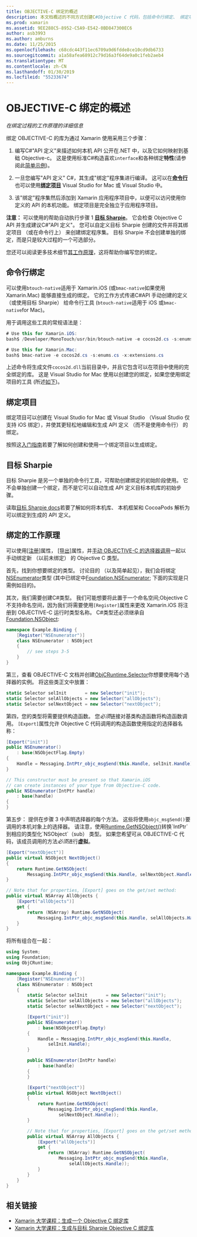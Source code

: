 ```yaml
---
title: OBJECTIVE-C 绑定的概述
description: 本文档概述的不同方式创建C#Objective C 代码，包括命令行绑定、 绑定项目和目标 Sharpie 的绑定。 它还讨论了绑定的工作原理。
ms.prod: xamarin
ms.assetid: 9EE288C5-8952-C5A9-E542-0BD847300EC6
author: asb3993
ms.author: amburns
ms.date: 11/25/2015
ms.openlocfilehash: c68cdc443f11ec6709a9d6fdde8ce10cd9db6733
ms.sourcegitcommit: a1a58afea68912c79d16a3f64de9a0c1feb2aeb4
ms.translationtype: MT
ms.contentlocale: zh-CN
ms.lasthandoff: 01/30/2019
ms.locfileid: "55233674"
---
```

# <a name="overview-of-objective-c-bindings"></a>OBJECTIVE-C 绑定的概述

_在绑定过程的工作原理的详细信息_

绑定 OBJECTIVE-C 的库为通过 Xamarin 使用采用三个步骤：

1. 编写C#"API 定义"来描述如何本机 API 公开在.NET 中，以及它如何映射到基础 Objective-c。 这是使用标准C#构造喜欢`interface`和各种绑定**特性**(请参阅此[简单示例](~/cross-platform/macios/binding/objective-c-libraries.md#Binding_an_API))。

2. 一旦您编写"API 定义" C#，其生成"绑定"程序集进行编译。 这可以在[**命令行**](#commandline)也可以使用[**绑定项目**](#bindingproject) Visual Studio for Mac 或 Visual Studio 中。

3. 该"绑定"程序集然后添加到 Xamarin 应用程序项目中，以便可以访问使用你定义的 API 的本机功能。
  绑定项目是完全独立于应用程序项目。

**注意：** 可以使用的帮助自动执行步骤 1 [**目标 Sharpie**](#objectivesharpie)。 它会检查 Objective C API 并生成建议C#"API 定义"。 您可以自定义目标 Sharpie 创建的文件并将其绑定项目 （或在命令行上） 来创建绑定程序集。 目标 Sharpie 不会创建单独的绑定，而是只是较大过程的一个可选部分。

您还可以阅读更多技术细节[其工作原理](#howitworks)，这将帮助你编写您的绑定。

<a name="Command_Line_Bindings" /><a name="commandline" />

## <a name="command-line-bindings"></a>命令行绑定

可以使用`btouch-native`适用于 Xamarin.iOS (或`bmac-native`如果使用 Xamarin.Mac) 能够直接生成的绑定。 它的工作方式传递C#API 手动创建的定义 （或使用目标 Sharpie） 给命令行工具 (`btouch-native`适用于 iOS 或`bmac-native`for Mac)。


用于调用这些工具的常规语法是：

```csharp
# Use this for Xamarin.iOS:
bash$ /Developer/MonoTouch/usr/bin/btouch-native -e cocos2d.cs -s:enums.cs -x:extensions.cs
```

```csharp
# Use this for Xamarin.Mac:
bash$ bmac-native -e cocos2d.cs -s:enums.cs -x:extensions.cs
```

上述命令将生成文件`cocos2d.dll`当前目录中，并且它包含可以在项目中使用的完全绑定的库。 这是 Visual Studio for Mac 使用以创建您的绑定，如果您使用绑定项目的工具 (所述[如下](#bindingproject))。


<a name="bindingproject" />

## <a name="binding-project"></a>绑定项目

绑定项目可以创建在 Visual Studio for Mac 或 Visual Studio （Visual Studio 仅支持 iOS 绑定），并使其更轻松地编辑和生成 API 定义 （而不是使用命令行） 的绑定。

按照这[入门指南](~/cross-platform/macios/binding/objective-c-libraries.md#Getting_Started)若要了解如何创建和使用一个绑定项目以生成绑定。

<a name="objectivesharpie" />

## <a name="objective-sharpie"></a>目标 Sharpie

目标 Sharpie 是另一个单独的命令行工具，可帮助创建绑定的初始阶段使用。 它不会单独创建一个绑定，而不是它可以自动生成 API 定义目标本机库的初始步骤。

读取[目标 Sharpie docs](~/cross-platform/macios/binding/objective-sharpie/index.md)若要了解如何将本机库、 本机框架和 CocoaPods 解析为可以绑定到生成的 API 定义。

<a name="howitworks" />

## <a name="how-binding-works"></a>绑定的工作原理

可以使用[[注册]](xref:Foundation.RegisterAttribute)属性， [[导出]](xref:Foundation.ExportAttribute)属性，并[手动 OBJECTIVE-C 的选择器调用](~/ios/internals/objective-c-selectors.md)一起以手动绑定新 （以前未绑定） 的 Objective C 类型。

首先，找到你想要绑定的类型。 讨论目的 （以及简单起见），我们会将绑定[NSEnumerator](http://developer.apple.com/iphone/library/documentation/Cocoa/Reference/Foundation/Classes/NSEnumerator_Class/Reference/Reference.html)类型 (其中已绑定中[Foundation.NSEnumerator](xref:Foundation.NSEnumerator); 下面的实现是只需例如目的)。

其次，我们需要创建C#类型。 我们可能想要将此置于一个命名空间;Objective C 不支持命名空间，因为我们将需要使用`[Register]`属性来更改 Xamarin.iOS 将注册到 OBJECTIVE-C 运行时类型名称。 C#类型还必须继承自[Foundation.NSObject](xref:Foundation.NSObject):

```csharp
namespace Example.Binding {
    [Register("NSEnumerator")]
    class NSEnumerator : NSObject
    {
        // see steps 3-5
    }
}
```

第三，查看 OBJECTIVE-C 文档并创建[ObjCRuntime.Selector](https://developer.xamarin.com/api/type/ObjCRuntime.Selector/)你想要使用每个选择器的实例。 将这些类正文中放置：

```csharp
static Selector selInit       = new Selector("init");
static Selector selAllObjects = new Selector("allObjects");
static Selector selNextObject = new Selector("nextObject");
```

第四，您的类型将需要提供构造函数。 您*必须*链接对基类构造函数将构造函数调用。 `[Export]`属性允许 Objective C 代码调用的构造函数使用指定的选择器名称：

```csharp
[Export("init")]
public NSEnumerator()
    : base(NSObjectFlag.Empty)
{
    Handle = Messaging.IntPtr_objc_msgSend(this.Handle, selInit.Handle);
}
```

```csharp
// This constructor must be present so that Xamarin.iOS
// can create instances of your type from Objective-C code.
public NSEnumerator(IntPtr handle)
    : base(handle)
{
}
```

第五步： 提供在步骤 3 中声明选择器的每个方法。 这些将使用`objc_msgSend()`要调用的本机对象上的选择器。 请注意，使用[Runtime.GetNSObject()](https://developer.xamarin.com/api/member/ObjCRuntime.Runtime.GetNSObject/(System.IntPtr))转换`IntPtr`到相应的类型化`NSObject`（sub） 类型。 如果您希望可从 OBJECTIVE-C 代码，该成员调用的方法*必须*进行**虚拟**。

```csharp
[Export("nextObject")]
public virtual NSObject NextObject()
{
    return Runtime.GetNSObject(
        Messaging.IntPtr_objc_msgSend(this.Handle, selNextObject.Handle));
}
```

```csharp
// Note that for properties, [Export] goes on the get/set method:
public virtual NSArray AllObjects {
    [Export("allObjects")]
    get {
        return (NSArray) Runtime.GetNSObject(
            Messaging.IntPtr_objc_msgSend(this.Handle, selAllObjects.Handle));
    }
}
```

将所有组合在一起：

```csharp
using System;
using Foundation;
using ObjCRuntime;

namespace Example.Binding {
    [Register("NSEnumerator")]
    class NSEnumerator : NSObject
    {
        static Selector selInit       = new Selector("init");
        static Selector selAllObjects = new Selector("allObjects");
        static Selector selNextObject = new Selector("nextObject");

        [Export("init")]
        public NSEnumerator()
            : base(NSObjectFlag.Empty)
        {
            Handle = Messaging.IntPtr_objc_msgSend(this.Handle,
                selInit.Handle);
        }

        public NSEnumerator(IntPtr handle)
            : base(handle)
        {
        }

        [Export("nextObject")]
        public virtual NSObject NextObject()
        {
            return Runtime.GetNSObject(
                Messaging.IntPtr_objc_msgSend(this.Handle,
                    selNextObject.Handle));
        }

        // Note that for properties, [Export] goes on the get/set method:
        public virtual NSArray AllObjects {
            [Export("allObjects")]
            get {
                return (NSArray) Runtime.GetNSObject(
                    Messaging.IntPtr_objc_msgSend(this.Handle,
                        selAllObjects.Handle));
            }
        }
    }
}
```

## <a name="related-links"></a>相关链接

- [Xamarin 大学课程：生成一个 Objective C 绑定库](https://university.xamarin.com/classes/track/all#building-an-objective-c-bindings-library)
- [Xamarin 大学课程：生成与目标 Sharpie Objective C 绑定库](https://university.xamarin.com/classes/track/all#build-an-objective-c-bindings-library-with-objective-sharpie)